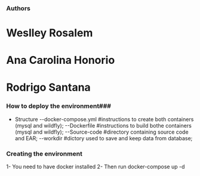 ### Authors ###
# Weslley Rosalem
# Ana Carolina Honorio
# Rodrigo Santana

###  How to deploy the environment###
 - Structure
 --docker-compose.yml #instructions to create both containers (mysql and wildfly);
 --Dockerfile #instructions to build bothe containers (mysql and wildfly);
 --Source-code #directory containing source code and EAR;
 --workdir #dictory used to save and keep data from database;

### Creating the environment ###
1- You need to have docker installed
2- Then run docker-compose up -d


